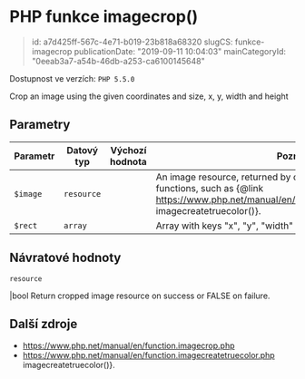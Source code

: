 PHP funkce imagecrop()
======================

> id: a7d425ff-567c-4e71-b019-23b818a68320
> slugCS: funkce-imagecrop
> publicationDate: "2019-09-11 10:04:03"
> mainCategoryId: "0eeab3a7-a54b-46db-a253-ca6100145648"

Dostupnost ve verzích: `PHP 5.5.0`

Crop an image using the given coordinates and size, x, y, width and height


Parametry
--------------

| Parametr | Datový typ | Výchozí hodnota | Poznámka |
|-----|-----|-----|-----|
| `$image` | `resource` |  | An image resource, returned by one of the image creation functions, such as {@link https://www.php.net/manual/en/function.imagecreatetruecolor.php imagecreatetruecolor()}. |
| `$rect` | `array` |  | Array with keys "x", "y", "width" and "height". |


Návratové hodnoty
----------------

`resource`

|bool Return cropped image resource on success or FALSE on failure.

Další zdroje
------------


- https://www.php.net/manual/en/function.imagecrop.php
- https://www.php.net/manual/en/function.imagecreatetruecolor.php imagecreatetruecolor()}.
</p>
